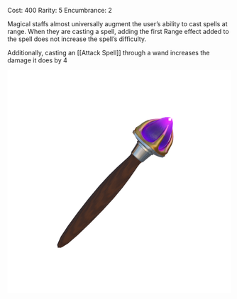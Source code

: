 Cost: 400
Rarity: 5
Encumbrance: 2

Magical staffs almost universally augment the user’s ability to cast spells at range. When they are casting a spell, adding the first Range effect added to the spell does not increase the spell’s difficulty.

Additionally, casting an [[Attack Spell]] through a wand increases the damage it does by 4

![A wand of Restoration](https://github.com/CometVoid/Cataclysm/blob/main/Items/Magical%20Impliments/Wand.png)
